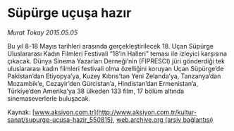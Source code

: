 # Süpürge uçuşa hazır

*Murat Tokay 2015.05.05*

<div class="pNewsDetailMainContent" itemprop="articleBody">
 <p>
  Bu yıl 8-18 Mayıs tarihleri arasında gerçekleştirilecek 18. Uçan Süpürge Uluslararası Kadın Filmleri Festivali “18’in Halleri” teması ile izleyici karşısına çıkacak. Dünya Sinema Yazarları Derneği’nin (FIPRESCI) jüri gönderdiği tek uluslararası kadın filmleri festivali olma özelliğini koruyan Uçan Süpürge’de Pakistan’dan Etiyopya’ya, Kuzey Kıbrıs’tan Yeni Zelanda’ya, Tanzanya’dan Mozambik’e, Cezayir’den Gürcistan’a, Hindistan’dan Ermenistan’a, Türkiye’den Amerika’ya 38 ülkeden 133 film, 17 bölüm altında sinemaseverlerle buluşacak.
 </p>
</div>


Kaynak: [www.aksiyon.com.tr](http://www.aksiyon.com.tr/kultur-sanat/supurge-ucusa-hazir_550815), [web.archive.org (arşiv bağlantısı)](http://web.archive.org/web/20150811165948/http://www.aksiyon.com.tr/kultur-sanat/supurge-ucusa-hazir_550815)
